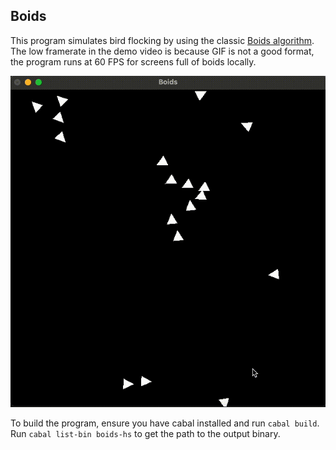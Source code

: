 ## Boids

This program simulates bird flocking by using the classic [Boids algorithm](https://en.wikipedia.org/wiki/Boids). The low framerate in the demo video is because GIF is not a good format, the program runs at 60 FPS for screens full of boids locally.

<p align="center">
  <img src="https://github.com/vladov3000/boids-hs/blob/master/demo.gif" />
</p>

To build the program, ensure you have cabal installed and run `cabal build`. Run `cabal list-bin boids-hs` to get the path to the output binary.

